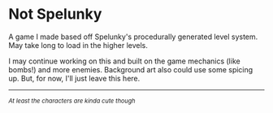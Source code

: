 # Not Spelunky
 
A game I made based off Spelunky's procedurally generated level system. May take long to load in the higher levels. 

I may continue working on this and built on the game mechanics (like bombs!) and more enemies. Background art also could use some spicing up. But, for now, I'll just leave this here. 

---

<sup>*At least the characters are kinda cute though*</sup>
